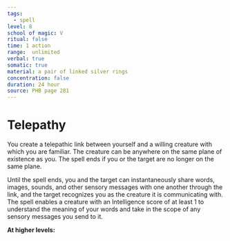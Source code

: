 ```yaml
---
tags:
  - spell
level: 8
school of magic: V
ritual: false
time: 1 action
range:  unlimited
verbal: true
somatic: true
material: a pair of linked silver rings
concentration: false
duration: 24 hour
source: PHB page 281
---
```

# Telepathy
You create a telepathic link between yourself and a willing creature with which you are familiar. The creature can be anywhere on the same plane of existence as you. The spell ends if you or the target are no longer on the same plane.

Until the spell ends, you and the target can instantaneously share words, images, sounds, and other sensory messages with one another through the link, and the target recognizes you as the creature it is communicating with. The spell enables a creature with an Intelligence score of at least 1 to understand the meaning of your words and take in the scope of any sensory messages you send to it.

**At higher levels:** 